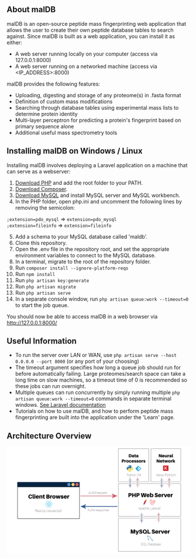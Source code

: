 ## About malDB

malDB is an open-source peptide mass fingerprinting web application that allows the user to create their own peptide database tables to search against. Since malDB is built as a web application, you can install it as either:

- A web server running locally on your computer (access via 127.0.0.1:8000)
- A web server running on a networked machine (access via <IP_ADDRESS>:8000)

malDB provides the following features:

- Uploading, digesting and storage of any proteome(s) in .fasta format
- Definition of custom mass modifications
- Searching through database tables using experimental mass lists to determine protein identity
- Multi-layer perceptron for predicting a protein's fingerprint based on primary sequence alone
- Additional useful mass spectrometry tools

## Installing malDB on Windows / Linux

Installing malDB involves deploying a Laravel application on a machine that can serve as a webserver:

1. [Download PHP](https://www.php.net/downloads.php) and add the root folder to your PATH.
2. [Download Composer](https://getcomposer.org/).
3. [Download MySQL](https://dev.mysql.com/downloads/installer/) and install MySQL server and MySQL workbench.
4. In the PHP folder, open php.ini and uncomment the following lines by removing the semicolon:

`;extension=pdo_mysql` => `extension=pdo_mysql` \
`;extension=fileinfo`  => `extension=fileinfo`  

5. Add a schema to your MySQL database called 'maldb'.
6. Clone this repository.
7. Open the .env file in the repository root, and set the appropriate environment variables to connect to the MySQL database.
8. In a terminal, migrate to the root of the repository folder.
9. Run `composer install --ignore-platform-reqs`
10. Run `npm install`
11. Run `php artisan key:generate`
12. Run `php artisan migrate`
13. Run `php artisan serve`
14. In a separate console window, run `php artisan queue:work --timeout=0` to start the job queue.

You should now be able to access malDB in a web browser via http://127.0.0.1:8000/

## Useful Information

- To run the server over LAN or WAN, use `php artisan serve --host 0.0.0.0 --port 8000` (or any port of your choosing)
- The timeout argument specifies how long a queue job should run for before automatically failing. Large proteomes/search space can take a long time on slow machines, so a timeout time of 0 is recommended so these jobs can run overnight.
- Multiple queues can run concurrently by simply running multiple `php artisan queue:work --timeout=0` commands in separate terminal windows. [See Laravel documentation](https://laravel.com/docs/8.x/queues)
- Tutorials on how to use malDB, and how to perform peptide mass fingerprinting are built into the application under the 'Learn' page.

## Architecture Overview

![Architecture Overview](docs/overview.png)